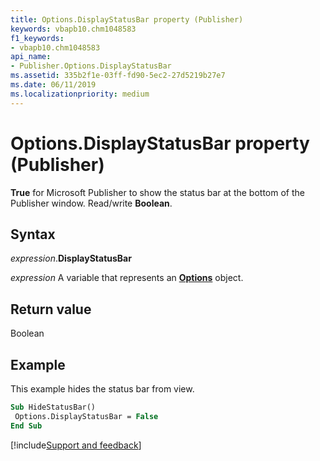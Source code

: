 ```yaml
---
title: Options.DisplayStatusBar property (Publisher)
keywords: vbapb10.chm1048583
f1_keywords:
- vbapb10.chm1048583
api_name:
- Publisher.Options.DisplayStatusBar
ms.assetid: 335b2f1e-03ff-fd90-5ec2-27d5219b27e7
ms.date: 06/11/2019
ms.localizationpriority: medium
---
```



# Options.DisplayStatusBar property (Publisher)

**True** for Microsoft Publisher to show the status bar at the bottom of the Publisher window. Read/write **Boolean**.


## Syntax

_expression_.**DisplayStatusBar**

_expression_ A variable that represents an **[Options](Publisher.Options.md)** object.


## Return value

Boolean


## Example

This example hides the status bar from view.

```vb
Sub HideStatusBar() 
 Options.DisplayStatusBar = False 
End Sub
```

[!include[Support and feedback](~/includes/feedback-boilerplate.md)]